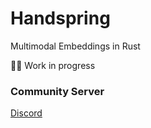 # Handspring
Multimodal Embeddings in Rust

:construction_worker_man: Work in progress


### Community Server

[Discord](https://discord.gg/34HRs9uN8u)
